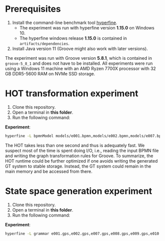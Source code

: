 # Prerequisites
1. Install the command-line benchmark tool [hyperfine](https://github.com/sharkdp/hyperfine#installation).
   - The experiment was run with hyperfine version **1.15.0** on Windows 10.
   - The hyperfine windows release **1.15.0** is contained in `artifacts/dependencies`.
2. Install Java version 11 (Groove might also work with later versions).

The experiment was run with Groove version **5.8.1**, which is contained in `groove-5_8_1` and does not have to be installed.
All experiments were run using a Windows 11 machine with an AMD Ryzen 7700X processor with 32 GB DDR5-5600 RAM on NVMe SSD storage.

# HOT transformation experiment
1. Clone this repository.
2. Open a terminal in **this folder**.
3. Run the following command:

**Experiment**:
```bash
hyperfine -L bpmnModel models/e001.bpmn,models/e002.bpmn,models/e007.bpmn,models/e008.bpmn,models/e009.bpmn,models/e010.bpmn,models/e011.bpmn,models/e015.bpmn,models/e016.bpmn,models/e020.bpmn "java -jar ruleGenerator-1.jar {bpmnModel} ./" --output ./HOToutput.txt --export-json HOTstats.json
```

The HOT takes less than one second and thus is adequately fast.
We suspect most of the time is spent doing I/O, i.e., reading the input BPMN file and writing the graph transformation rules for Groove.
To summarize, the HOT runtime could be further optimized if one avoids writing the generated GT system to stable storage.
Instead, the GT system could remain in the main memory and be accessed from there.

# State space generation experiment

1. Clone this repository.
2. Open a terminal in **this folder**.
3. Run the following command:

**Experiment**:
```bash
hyperfine -L grammar e001.gps,e002.gps,e007.gps,e008.gps,e009.gps,e010.gps,e011.gps,e015.gps,e016.gps,e020.gps "java -jar dependencies/groove-5_8_1/bin/Generator.jar {grammar}" --output ./SGenoutput.txt --export-json Sgenstats.json
```
